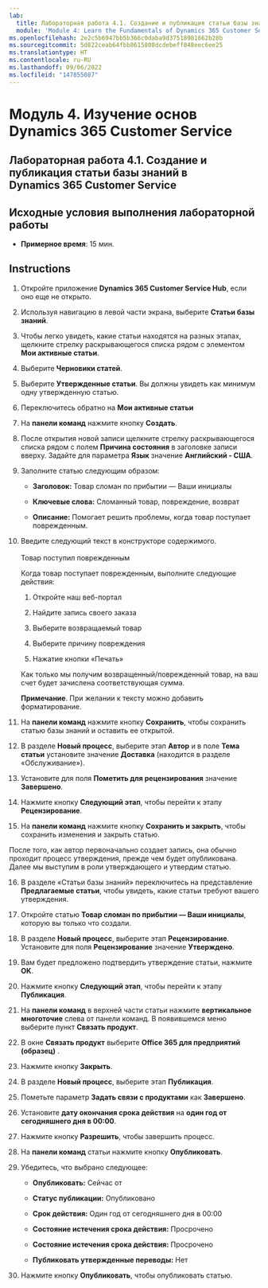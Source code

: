 ```yaml
---
lab:
  title: Лабораторная работа 4.1. Создание и публикация статьи базы знаний в Dynamics 365 Customer Service
  module: 'Module 4: Learn the Fundamentals of Dynamics 365 Customer Service'
ms.openlocfilehash: 2e2c5b6947bb5b366c0daba9d37518981662b28b
ms.sourcegitcommit: 5d822ceab64fbb8615808dcdebeff848eec6ee25
ms.translationtype: HT
ms.contentlocale: ru-RU
ms.lasthandoff: 09/06/2022
ms.locfileid: "147855087"
---
```

<a name="module-4-learn-the-fundamentals-of-dynamics-365-customer-service"></a>Модуль 4. Изучение основ Dynamics 365 Customer Service
========================

## <a name="practice-lab-41---create-and-publish-a-knowledge-article-in-dynamics-365-customer-service"></a>Лабораторная работа 4.1. Создание и публикация статьи базы знаний в Dynamics 365 Customer Service

## <a name="lab-setup"></a>Исходные условия выполнения лабораторной работы

  - **Примерное время**: 15 мин.

## <a name="instructions"></a>Instructions

1. Откройте приложение **Dynamics 365 Customer Service Hub**, если оно еще не открыто. 

2. Используя навигацию в левой части экрана, выберите **Статьи базы знаний**. 

3. Чтобы легко увидеть, какие статьи находятся на разных этапах, щелкните стрелку раскрывающегося списка рядом с элементом **Мои активные статьи**. 

4. Выберите **Черновики статей**. 

5. Выберите **Утвержденные статьи**. Вы должны увидеть как минимум одну утвержденную статью.  

6. Переключитесь обратно на **Мои активные статьи**

7. На **панели команд** нажмите кнопку **Создать**. 

8. После открытия новой записи щелкните стрелку раскрывающегося списка рядом с полем **Причина состояния** в заголовке записи вверху. Задайте для параметра **Язык** значение **Английский - США**.

9. Заполните статью следующим образом:

    - **Заголовок:** Товар сломан по прибытии — Ваши инициалы

    - **Ключевые слова:** Сломанный товар, повреждение, возврат

    - **Описание:** Помогает решить проблемы, когда товар поступает поврежденным. 

10. Введите следующий текст в конструкторе содержимого.   
‎  
‎   Товар поступил поврежденным

    Когда товар поступает поврежденным, выполните следующие действия:

    1. Откройте наш веб-портал

    2. Найдите запись своего заказа

    3. Выберите возвращаемый товар

    4. Выберите причину повреждения

    5. Нажатие кнопки «Печать»

    Как только мы получим возвращенный/поврежденный товар, на ваш счет будет зачислена соответствующая сумма.

    **Примечание**. При желании к тексту можно добавить форматирование. 

11. На **панели команд** нажмите кнопку **Сохранить**, чтобы сохранить статью базы знаний и оставить ее открытой. 

12. В разделе **Новый процесс**, выберите этап **Автор** и в поле **Тема статьи** установите значение **Доставка** (находится в разделе «Обслуживание»). 

13. Установите для поля **Пометить для рецензирования** значение **Завершено**.

14. Нажмите кнопку **Следующий этап**, чтобы перейти к этапу **Рецензирование**.

15. На **панели команд** нажмите кнопку **Сохранить и закрыть**, чтобы сохранить изменения и закрыть статью.

После того, как автор первоначально создает запись, она обычно проходит процесс утверждения, прежде чем будет опубликована. Далее мы выступим в роли утверждающего и утвердим статью. 

16. В разделе «Статьи базы знаний» переключитесь на представление **Предлагаемые статьи**, чтобы увидеть, какие статьи требуют вашего утверждения. 

17. Откройте статью **Товар сломан по прибытии — Ваши инициалы**, которую вы только что создали.

18. В разделе **Новый процесс**, выберите этап **Рецензирование**. Установите для поля **Рецензирование** значение **Утверждено**.

19. Вам будет предложено подтвердить утверждение статьи, нажмите **OK**. 

20. Нажмите кнопку **Следующий этап**, чтобы перейти к этапу **Публикация**. 

21. На **панели команд** в верхней части статьи нажмите **вертикальное многоточие** слева от панели команд. В появившемся меню выберите пункт **Связать продукт**. 

22. В окне **Связать продукт** выберите **Office 365 для предприятий (образец)** .

23. Нажмите кнопку **Закрыть**. 

24. В разделе **Новый процесс**, выберите этап **Публикация**. 

25. Пометьте параметр **Задать связи с продуктами** как **Завершено**. 

26. Установите **дату окончания срока действия** на **один год от сегодняшнего дня в 00:00**. 

27. Нажмите кнопку **Разрешить**, чтобы завершить процесс. 

28. На **панели команд** статьи нажмите кнопку **Опубликовать**. 

29. Убедитесь, что выбрано следующее:

    - **Опубликовать:** Сейчас от

    - **Статус публикации:** Опубликовано

    - **Срок действия:** Один год от сегодняшнего дня в 00:00

    - **Состояние истечения срока действия:** Просрочено

    - **Состояние истечения срока действия:** Просрочено

    - **Публиковать утвержденные переводы:** Нет
    
30. Нажмите кнопку **Опубликовать**, чтобы опубликовать статью.


